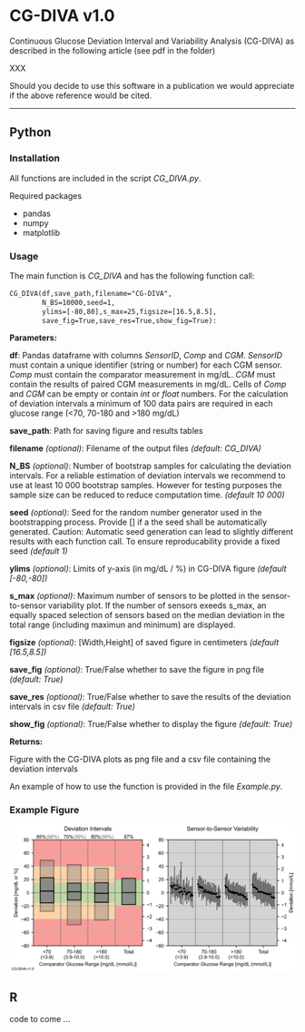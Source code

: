 # CG-DIVA v1.0
Continuous Glucose Deviation Interval and Variability Analysis (CG-DIVA) as described in the following article (see pdf in the folder)

XXX

Should you decide to use this software in a publication we would appreciate if the above reference would be cited.

---

## Python
### Installation
All functions are included in the script *CG_DIVA.py*. 

Required packages
* pandas
* numpy 
* matplotlib

### Usage

The main function is *CG_DIVA* and has the following function call:

```
CG_DIVA(df,save_path,filename="CG-DIVA",
        N_BS=10000,seed=1,
        ylims=[-80,80],s_max=25,figsize=[16.5,8.5],
        save_fig=True,save_res=True,show_fig=True):
```
**Parameters:**

**df**: Pandas dataframe with columns *SensorID*, *Comp* and *CGM*. *SensorID* must contain a unique identifier (string or number) for each CGM sensor. *Comp* must contain the  comparator measurement in mg/dL. *CGM* must contain the results of paired CGM measurements in mg/dL. Cells of *Comp* and *CGM* can be empty or contain *int* or *float* numbers. For the calculation of deviation intervals a minimum of 100 data pairs are required in each glucose range (<70, 70-180 and >180 mg/dL) 

**save_path**: Path for saving figure and results tables

**filename** *(optional)*: Filename of the output files *(default: CG_DIVA)*

**N_BS** *(optional)*: Number of bootstrap samples for calculating the deviation intervals. For a reliable estimation of deviation intervals we recommend to use at least 10 000 bootstrap samples. However for testing purposes the sample size can be reduced to reduce computation time. *(default 10 000)*

**seed** *(optional)*: Seed for the random number generator used in the bootstrapping process. Provide [] if a the seed shall be automatically generated. Caution: Automatic seed generation can lead to slightly different results with each function call. To ensure reproducability provide a fixed seed *(default 1)*

**ylims** *(optional)*: Limits of y-axis (in mg/dL / %) in CG-DIVA figure *(default [-80,-80])*

**s_max** *(optional)*: Maximum number of sensors to be plotted in the sensor-to-sensor variability plot. If the number of sensors exeeds s_max, an equally spaced selection of sensors based on the median deviation in the total range (including maximun and minimum) are displayed.

**figsize** *(optional)*: [Width,Height] of saved figure in centimeters *(default [16.5,8.5])*

**save_fig** *(optional)*: True/False whether to save the figure in png file *(default: True)*

**save_res** *(optional)*: True/False whether to save the results of the deviation intervals in csv file *(default: True)*

**show_fig** *(optional)*: True/False whether to display the figure *(default: True)*

**Returns:**

Figure with the CG-DIVA plots as png file and a csv file containing the deviation intervals

An example of how to use the function is provided in the file *Example.py*. 

### Example Figure

![](/CG-DIVA/Python/CG-DIVA_Test_Data.png)

## R

code to come ...

